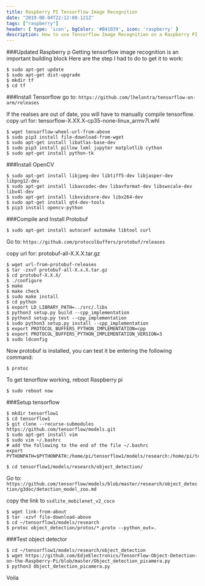```yaml
---
title: Raspberry PI Tensorflow Image Recognition
date: "2019-08-04T22:12:00.121Z"
tags: ["raspberry"]
header: { type: 'icon', bgColor: '#B41039', icon: 'raspberry' }
description: How to use Tensorflow Image Recognition on a Raspberry PI for your next machine learning project
---
```


###Updated Raspberry p
Getting tensorflow image recognition is an important building block
Here are the step I had to do to get it to work:
```
$ sudo apt-get update
$ sudo apt-get dist-upgrade
$ mkdir tf
$ cd tf
```

###Install Tensorflow
go to:
`https://github.com/lhelontra/tensorflow-on-arm/releases`

If the realses are out of date, you will have to manually compile tensorflow.
copy url for:
tensorflow-X.XX.X-cp35-none-linux_armv7l.whl

```
$ wget tensorflow-wheel-url-from-above
$ sudo pip3 install file-download-from-wget
$ sudo apt-get install libatlas-base-dev
$ sudo pip3 install pillow lxml jupyter matplotlib cython
$ sudo apt-get install python-tk
```

###Install OpenCV
```
$ sudo apt-get install libjpeg-dev libtiff5-dev libjasper-dev libpng12-dev
$ sudo apt-get install libavcodec-dev libavformat-dev libswscale-dev libv4l-dev
$ sudo apt-get install libxvidcore-dev libx264-dev
$ sudo apt-get install qt4-dev-tools
$ pip3 install opencv-python
```

###Compile and Install Protobuf
```
$ sudo apt-get install autoconf automake libtool curl
```

Go to:
`https://github.com/protocolbuffers/protobuf/releases`

copy url for:
protobuf-all-X.X.X.tar.gz

```
$ wget url-from-protobuf-releases
$ tar -zxvf protobuf-all-X.x.X.tar.gz
$ cd protobuf-X.X.X/
$ ./configure
$ make
$ make check
$ sudo make install
$ cd python
$ export LD_LIBRARY_PATH=../src/.libs
$ python3 setup.py build --cpp_implementation
$ python3 setup.py test --cpp_implementation
$ sudo python3 setup.py install --cpp_implementation
$ export PROTOCOL_BUFFERS_PYTHON_IMPLEMENTATION=cpp
$ export PROTOCOL_BUFFERS_PYTHON_IMPLEMENTATION_VERSION=3
$ sudo ldconfig
```

Now protobuf is installed, you can test it be entering the following command:
```
$ protoc
```

To get tenorflow working, reboot Raspberry pi
```
$ sudo reboot now
```

###Setup tensorflow
```
$ mkdir tensorflow1
$ cd tensorflow1
$ git clone --recurse-submodules https://github.com/tensorflow/models.git
$ sudo apt-get install vim
$ sudo vim ~/.bashrc
# add the following to the end of the file ~/.bashrc
export PYTHONPATH=$PYTHONPATH:/home/pi/tensorflow1/models/research:/home/pi/tensorflow1/models/research/slim
```

```
$ cd tensorflow1/models/research/object_detection/
```

Go to: `https://github.com/tensorflow/models/blob/master/research/object_detection/g3doc/detection_model_zoo.md`

copy the link to `ssdlite_mobilenet_v2_coco`

```
$ wget link-from-about
$ tar -xzvf file-download-above
$ cd ~/tensorflow1/models/research
$ protoc object_detection/protos/*.proto --python_out=.
```

###Test object detector
```
$ cd ~/tensorflow1/models/research/object_detection
$ wget https://github.com/EdjeElectronics/TensorFlow-Object-Detection-on-the-Raspberry-Pi/blob/master/Object_detection_picamera.py
$ python3 Object_detection_picamera.py
```

Voila
